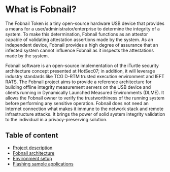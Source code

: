 # What is Fobnail?

The Fobnail Token is a tiny open-source hardware USB device that provides
a means for a user/administrator/enterprise to determine the integrity of
a system. To make this determination, Fobnail functions as an attestor capable
of validating attestation assertions made by the system. As an independent
device, Fobnail provides a high degree of assurance that an infected system
cannot influence Fobnail as it inspects the attestations made by the system.

Fobnail software is an open-source implementation of the iTurtle security
architecture concept presented at HotSec07; in addition, it will leverage
industry standards like TCG D-RTM trusted execution environment and IEFT
RATS. The Fobnail project aims to provide a reference architecture for
building offline integrity measurement servers on the USB device and clients
running in Dynamically Launched Measured Environments (DLME). It allows the
Fobnail owner to verify the trustworthiness of the running system before
performing any sensitive operation. Fobnail does not need an Internet
connection what makes it immune to the network stack and remote infrastructure
attacks. It brings the power of solid system integrity validation to the
individual in a privacy-preserving solution.

## Table of content

* [Project description](description.md)
* [Fobnail architecture](architecture.md)
* [Environment setup](environment.md)
* [Flashing sample applications](flashing_samples.md)
